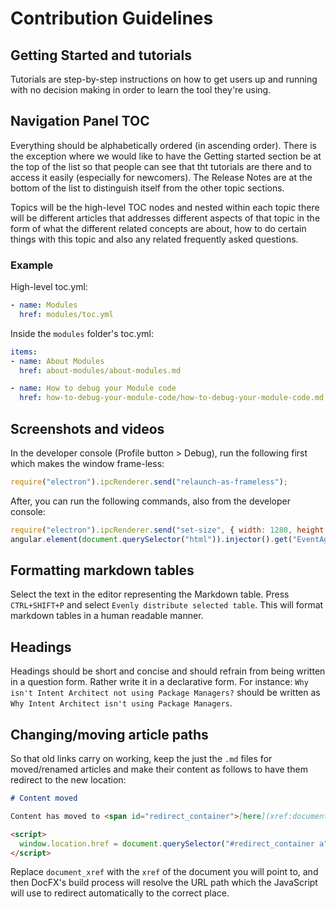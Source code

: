 # Contribution Guidelines

## Getting Started and tutorials

Tutorials are step-by-step instructions on how to get users up and running with no decision making in order to learn the tool they're using.

## Navigation Panel TOC

Everything should be alphabetically ordered (in ascending order). There is the exception where we would like to have the Getting started section be at the top of the list so that people can see that tht tutorials are there and to access it easily (especially for newcomers). The Release Notes are at the bottom of the list to distinguish itself from the other topic sections.

Topics will be the high-level TOC nodes and nested within each topic there will be different articles that addresses different aspects of that topic in the form of what the different related concepts are about, how to do certain things with this topic and also any related frequently asked questions.

### Example

High-level toc.yml:

```yaml
- name: Modules
  href: modules/toc.yml
```

Inside the `modules` folder's toc.yml:

```yaml
items:
- name: About Modules
  href: about-modules/about-modules.md

- name: How to debug your Module code
  href: how-to-debug-your-module-code/how-to-debug-your-module-code.md
```

## Screenshots and videos

In the developer console (Profile button > Debug), run the following first which makes the window frame-less:

```js
require("electron").ipcRenderer.send("relaunch-as-frameless");
```

After, you can run the following commands, also from the developer console:

```js
require("electron").ipcRenderer.send("set-size", { width: 1280, height: 720 }); // Sets the window to the recommended recording size of 720p
angular.element(document.querySelector("html")).injector().get("EventAggregator").publish("set-presentation-mode", true); // Hides "Update Available", hides "IPC Connected" and changes the user display name to "User".
```

## Formatting markdown tables

Select the text in the editor representing the Markdown table. Press `CTRL+SHIFT+P` and select `Evenly distribute selected table`. This will format markdown tables in a human readable manner.

## Headings

Headings should be short and concise and should refrain from being written in a question form. Rather write it in a declarative form. For instance: `Why isn't Intent Architect not using Package Managers?` should be written as `Why Intent Architect isn't using Package Managers`.

## Changing/moving article paths

So that old links carry on working, keep the just the `.md` files for moved/renamed articles and make their content as follows to have them redirect to the new location:

```markdown
# Content moved

Content has moved to <span id="redirect_container">[here](xref:document_xref)</span>.

<script>
  window.location.href = document.querySelector("#redirect_container a").href;
</script>
```

Replace `document_xref` with the `xref` of the document you will point to, and then DocFX's build process will resolve the URL path which the JavaScript will use to redirect automatically to the correct place.
